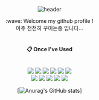 <!--
**siho-song/siho-song** is a ✨ _special_ ✨ repository because its `README.md` (this file) appears on your GitHub profile.

Here are some ideas to get you started:

- 🔭 I’m currently working on ...
- 🌱 I’m currently learning ...
- 👯 I’m looking to collaborate on ...
- 🤔 I’m looking for help with ...
- 💬 Ask me about ...
- 📫 How to reach me: ...
- 😄 Pronouns: ...
- ⚡ Fun fact: ...
-->

<div align="center">
  
  ![header](https://capsule-render.vercel.app/api?type=cylinder&color=timeAuto&text=Hi%20there,I'm%20show&fontSize=40)

</div>


<div align="center">
  :wave: Welcome my github profile !<br/>
  아주 천천히 꾸미는중 입니다...
   <br/>
   <br/>
  
  ####  :clipboard: Once I've Used 
  <br/>
  <img src="https://img.shields.io/badge/JAVA-007396?style=for-the-badge&logo=Java&logoColor=white">
  <img src="https://img.shields.io/badge/PYTHON-1572B6?style=for-the-badge&logo=Java&logoColor=white">
  <img src="https://img.shields.io/badge/Spring-6DB33F?style=for-the-badge&logo=Spring&logoColor=white">
  <img src="https://img.shields.io/badge/MySQL-4479A1?style=for-the-badge&logo=MySQL&logoColor=white">
  <img src="https://img.shields.io/badge/aws-232F3E?style=for-the-badge&logo=Amazon aws&logoColor=white">
  <img src="https://img.shields.io/badge/github-181717?style=for-the-badge&logo=github&logoColor=white"><br>
  <img src="https://img.shields.io/badge/linux-FCC624?style=for-the-badge&logo=linux&logoColor=black">
  <img src="https://img.shields.io/badge/docker-007396?style=for-the-badge&logo=linux&logoColor=white">
  <img src="https://img.shields.io/badge/kafka-4479A1?style=for-the-badge&logo=linux&logoColor=white">
  <img src="https://img.shields.io/badge/spark-1572B6?style=for-the-badge&logo=linux&logoColor=white">
  <img src="https://img.shields.io/badge/kubenetes-4479A1?style=for-the-badge&logo=linux&logoColor=white">
  
  <br/>
  
  [![Anurag's GitHub stats](https://github-readme-stats.vercel.app/api?username=siho-song&show_icons=true&theme=dracula)]
</div>
